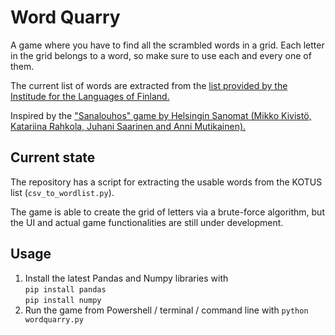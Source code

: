 # Word Quarry

A game where you have to find all the scrambled words in a grid. Each letter in the grid belongs to a word, so make sure to use each and every one of them.

The current list of words are extracted from the [list provided by the Institude for the Languages of Finland.](https://www.kotus.fi/aineistot/sana-aineistot/nykysuomen_sanalista)

Inspired by the ["Sanalouhos" game by Helsingin Sanomat (Mikko Kivistö, Katariina Rahkola, Juhani Saarinen and Anni Mutikainen).](https://www.hs.fi/pelit/art-2000010229611.html)

## Current state

The repository has a script for extracting the usable words from the KOTUS list (`csv_to_wordlist.py`).

The game is able to create the grid of letters via a brute-force algorithm, but the UI and actual game functionalities are still under development.

## Usage

1. Install the latest Pandas and Numpy libraries with  
    `pip install pandas`  
    `pip install numpy`  
2. Run the game from Powershell / terminal / command line with `python wordquarry.py`